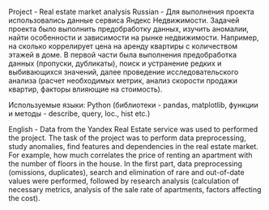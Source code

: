 Project - Real estate market analysis
Russian - Для выполнения проекта использовались данные сервиса Яндекс Недвижимости. Задачей проекта было выполнить предобработку данных, изучить аномалии, найти особенности и зависимости на рынке недвижимости. Например, на сколько коррелирует цена на аренду квартиры с количеством этажей в доме. В первой части была выполнения предобработка данных (пропуски, дубликаты), поиск и устранение редких и выбивающихся значений, далее проведение исследовательского анализа (расчет необходимых метрик, анализ скорости продажи квартир, факторы влияющие на стоимость).

Используемые языки: Python (библиотеки - pandas, matplotlib, функции и методы - describe, query, loc., hist etc.)

English - Data from the Yandex Real Estate service was used to performed the project. The task of the project was to perform data preprocessing, study anomalies, find features and dependencies in the real estate market. For example, how much correlates the price of renting an apartment with the number of floors in the house. In the first part, data preprocessing (omissions, duplicates), search and elimination of rare and out-of-date values were performed, followed by research analysis (calculation of necessary metrics, analysis of the sale rate of apartments, factors affecting the cost).
